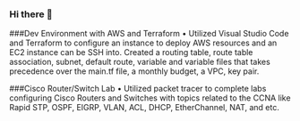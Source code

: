 ### Hi there 👋

###Dev Environment with AWS and Terraform
•	Utilized Visual Studio Code and Terraform to configure an instance to deploy AWS resources 
and an EC2 instance can be SSH into. Created a routing table, route table association, subnet,
default route, variable and variable files that takes precedence over the main.tf file, a monthly budget, a VPC, key pair.

###Cisco Router/Switch Lab
•	Utilized packet tracer to complete labs configuring Cisco Routers and Switches with topics related
to the CCNA like Rapid STP, OSPF, EIGRP, VLAN, ACL, DHCP, EtherChannel, NAT, and etc.
